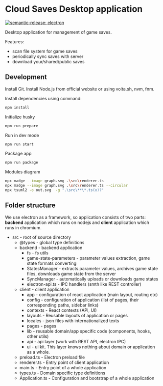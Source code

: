 # Cloud Saves Desktop application

[![semantic-release: electron](https://img.shields.io/badge/semantic--release-electron-31a0f9?logo=semantic-release)](https://github.com/semantic-release/semantic-release)

Desktop application for management of game saves.

Features:

- scan file system for game saves
- periodically sync saves with server
- download your/shared/public saves

## Development

Install Git.
Install Node.js from official website or using volta.sh, nvm, fnm.

Install dependencies using command:

```sh
npm install
```

Initialize husky

```sh
npm run prepare
```

Run in dev mode

```sh
npm run start
```

Package app

```sh
npm run package
```

Modules diagram

```sh
npx madge --image graph.svg .\src\renderer.ts
npx madge --image graph.svg .\src\renderer.ts --circular
npx tsuml2 -o out.svg  -g ".\src\**\*.ts(x)?"
```

## Folder structure

We use electron as a framework, so application consists of two parts: **backend** application which runs on nodejs and **client** application which runs in chromium.

- src - root of source directory
  - @types - global type definitions
  - backend - backend application
    - fs - fs utils
    - game-state-parameters - parameter values extraction, game state formats converting
    - StatesManager - extracts parameter values, archives game state files, downloads game state from the server
    - SyncManager - automatically uploads or downloads game states
    - electron-api.ts - IPC handlers (smth like REST controller)
  - client - client application
    - app - configuration of react application (main layout, routing etc)
    - config - configuration of application (list of pages, their corresponding paths, sidebar links)
    - contexts - React contexts (API, UI)
    - layouts - Reusable layouts of application or pages
    - locales - json files with internationalized texts
    - pages - pages
    - lib - reusable domain/app specific code (components, hooks, other utils)
    - api - api layer (work with REST API, electron IPC)
    - ui - ui kit. This layer knows nothing about domain or application as a whole.
  - preload.ts - Electron preload file
  - renderer.ts - Entry point of client application
  - main.ts - Entry point of a whole application
  - types.ts - Domain specific type definitions
  - Application.ts - Configuration and bootstrap of a whole application
